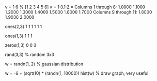 v = 1:6 % [1 2 3 4 5 6]
v = 1:0.1:2 =
 Columns 1 through 8:
    1.0000    1.1000    1.2000    1.3000    1.4000    1.5000    1.6000    1.7000
 Columns 9 through 11:
    1.8000    1.9000    2.0000

ones(2,3)
1 1 1
1 1 1 

ones(1,3)
1 1 1

zeros(1,3)
0 0 0

rand(3,3) % random 3x3

w = randn(1, 2) % gaussian distribution

w = -6 + (sqrt(10) * (randn(1, 10000))
hist(w) % draw graph, very useful
